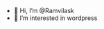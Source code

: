 - 👋 Hi, I’m @Ramvilask
- 👀 I’m interested in wordpress
<!---
Ramvilask/Ramvilask is a ✨ special ✨ repository because its `README.md` (this file) appears on your GitHub profile.
You can click the Preview link to take a look at your changes.
--->
